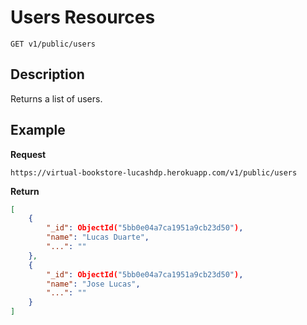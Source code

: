# Users Resources

    GET v1/public/users

## Description
Returns a list of users.


## Example
**Request**

    https://virtual-bookstore-lucashdp.herokuapp.com/v1/public/users

**Return**
``` json
[
    {
        "_id": ObjectId("5bb0e04a7ca1951a9cb23d50"),
        "name": "Lucas Duarte",
        "...": ""
    },
    {
        "_id": ObjectId("5bb0e04a7ca1951a9cb23d50"),
        "name": "Jose Lucas",
        "...": ""
    }
]
```